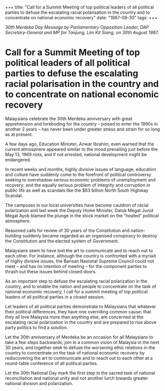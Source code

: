 +++ 
title: "Call for a Summit Meeting of top political leaders of all political parties to defuse the escalating racial polarisation in the country and to concentrate on national economic recovery"
date: "1987-08-30"
tags:
+++

_30th Merdeka Day Message by Parliamentary Opposition Leader, DAP Secretary-General and MP for Tanjung, Lim Kit Siang, on 30th August 1987._

# Call for a Summit Meeting of top political leaders of all political parties to defuse the escalating racial polarisation in the country and to concentrate on national economic recovery

Malaysians celebrate the 30th Merdeka anniversary with great apprehension and foreboding for the country – poised to enter the 1990s in another 2 years – has never been under greater stress and strain for so long as at present.</u>

A few days ago, Education Minister, Anwar Ibrahim, even warned that the current atmosphere appeared similar to the mood prevailing just before the May 13, 1969 riots, and if not arrested, national development might be endangered.

In recent weeks and months, highly divisive issues of language, education and culture have suddenly come to the forefront of political controversy seeking to overshadow serious economic problems of unemployment and recovery; and the equally serious problem of integrity and corruption in public life as well as scandals like the $63 billion North South Highway Scandal.

The campuses in our local universities have become cauldron of racial polarization and last week the Deputy Home Minister, Datuk Megat Junid Megat Ayob blamed the plunge in the stock market on the “heated” political atmosphere.

Reasoned calls for review of 30 years of the Constitution and nation-building suddenly became regarded as an organised conspiracy to destroy the Constitution and the elected system of Government.

Malaysians seem to have lost the art to communicate and to reach out to each other. For instance, although the country is confronted with a myriad of highly divisive issues, the Barisan Nasional Supreme Council could not meet – and has no intention of meeting – for the component parties to thrash out these issues behind closed doors.

As an important step to defuse the escalating racial polarization in the country, and to enable the nation and people to concentrate on the task of national economic recovery, I call for a summit meeting of top political leaders of all political parties in a closed session.

Let leaders of all political parties demonstrate to Malaysians that whatever their political differences, they have one overriding common cause: that they all love Malaysia more than anything else, are concerned at the escalating racial polarization in the country and are prepared to rise above party politics to find a solution.

Let the 30th anniversary of Merdeka be an occasion for all Malaysians to take a few steps backwards, join in a common vision of Malaysia in the next 30 years, and together seek to defuse the worsening ethic relations in the country to concentrate on the task of national economic recovery by rediscovering the art to communicate and to reach out to each other at a round-table conference of all political parties.

Let the 30th National Day mark the first step in the sacred task of national reconciliation and national unity and not another lurch towards greater national division and polarization. 
 
